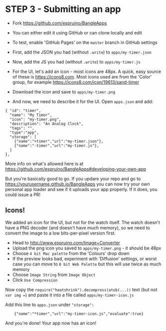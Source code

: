 # STEP 3 - Submitting an app

* Fork https://github.com/espruino/BangleApps
* You can either edit it using GitHub or can clone locally and edit
* To test, enable 'GitHub Pages' on the `master` branch in GitHub settings

* First, add the JSON you had (without `.write`) to `apps/my-timer.json`
* Now, add the JS you had (without `.write`) to `apps/my-timer.js`
* For the UI, let's add an icon - most icons are 48px. A quick, easy
source of these is https://icons8.com. Most icons used are from the 'Color'
group, for example https://icons8.com/icon/19613/sand-timer
* Download the icon and save to `apps/my-timer.png`
* And now, we need to describe it for the UI. Open `apps.json` and add:

```
{ "id": "timer",
  "name": "My Timer",
  "icon": "my-timer.png",
  "description": "An Analog Clock",
  "tags": "",
  "type":"app",
  "storage": [
    {"name":"+timer","url":"my-timer.json"},
    {"name":"-timer","url":"my-timer.js"},
  ]
},
```

More info on what's allowed here is at https://github.com/espruino/BangleApps#developing-your-own-app

But you're basically good to go. If you updare your repo and go to https://yourusername.github.io/BangleApps you can now try your own personal app loader and see if it uploads your app properly. If it does, you could issue a PR!

## Icons!

We added an icon for the UI, but not for the watch itself. The watch doesn't have a PNG decoder (and doesn't have much memory), so we need to convert the image to a low bits-per-pixel version first.

* Head to http://www.espruino.com/Image+Converter
* Upload the png icon you saved to `apps/my-timer.png` - it should be 48px
* Choose `4 bit Mac palette` from the 'Colours' drop down
* If the preview looks bad, experiment with 'Diffusion' settings, or worst case you can
move to `8 bit Web Palette` but this will use twice as much memory
* Choose `Image String` from `Image Object`
* Click `Use Compression`

Now copy the `require("heatshrink").decompress(atob(...))` text (but not `var img =`)
and paste it into a file called `apps/my-timer-icon.js`

Add this line to `apps.json` under `"storage":`

```
    {"name":"*timer","url":"my-timer-icon.js","evaluate":true}
```

And you're done! Your app now has an icon!
